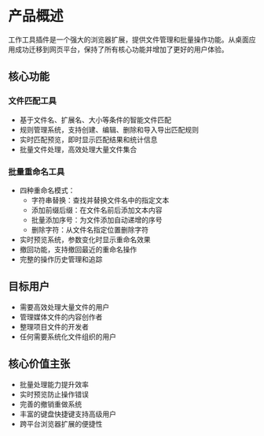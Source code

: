 # 产品概述

工作工具插件是一个强大的浏览器扩展，提供文件管理和批量操作功能。从桌面应用成功迁移到网页平台，保持了所有核心功能并增加了更好的用户体验。

## 核心功能

### 文件匹配工具

- 基于文件名、扩展名、大小等条件的智能文件匹配
- 规则管理系统，支持创建、编辑、删除和导入导出匹配规则
- 实时匹配预览，即时显示匹配结果和统计信息
- 批量文件处理，高效处理大量文件集合

### 批量重命名工具

- 四种重命名模式：
  - 字符串替换：查找并替换文件名中的指定文本
  - 添加前缀后缀：在文件名前后添加文本内容
  - 批量添加序号：为文件添加自动递增的序号
  - 删除字符：从文件名指定位置删除字符
- 实时预览系统，参数变化时显示重命名效果
- 撤回功能，支持撤回最近的重命名操作
- 完整的操作历史管理和追踪

## 目标用户

- 需要高效处理大量文件的用户
- 管理媒体文件的内容创作者
- 整理项目文件的开发者
- 任何需要系统化文件组织的用户

## 核心价值主张

- 批量处理能力提升效率
- 实时预览防止操作错误
- 完善的撤销重做系统
- 丰富的键盘快捷键支持高级用户
- 跨平台浏览器扩展的便捷性

